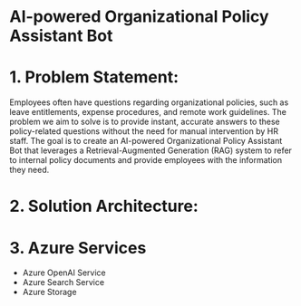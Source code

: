 # AI-powered Organizational Policy Assistant Bot


# 1. Problem Statement:
Employees often have questions regarding organizational policies, such as leave entitlements, expense procedures, and remote work guidelines. The problem we aim to solve is to provide instant, accurate answers to these policy-related questions without the need for manual intervention by HR staff. The goal is to create an AI-powered Organizational Policy Assistant Bot that leverages a Retrieval-Augmented Generation (RAG) system to refer to internal policy documents and provide employees with the information they need.

# 2. Solution Architecture:

# 3. Azure Services
  - Azure OpenAI Service
  - Azure Search Service
  - Azure Storage
      
